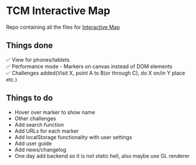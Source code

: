 # TCM Interactive Map
Repo containing all the files for [Interactive Map](https://tcminteractivemap.netlify.app/)

## Things done
:white_check_mark: View for phones/tablets<br/> 
:white_check_mark: Performance mode - Markers on canvas instead of DOM elements<br/> 
:white_check_mark: Challenges added(Visit X, point A to B(or through C), do X on/in Y place etc.)

## Things to do
- Hover over marker to show name
- Other challenges
- Add search function
- Add URLs for each marker
- Add localStorage functionality with user settings
- Add user guide
- Add news/changelog
- One day add backend so it is not static hell, also maybe use GL renderer
